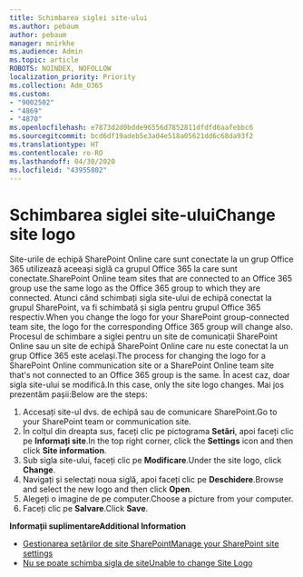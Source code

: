 ```yaml
---
title: Schimbarea siglei site-ului
ms.author: pebaum
author: pebaum
manager: mnirkhe
ms.audience: Admin
ms.topic: article
ROBOTS: NOINDEX, NOFOLLOW
localization_priority: Priority
ms.collection: Adm_O365
ms.custom:
- "9002502"
- "4869"
- "4870"
ms.openlocfilehash: e7873d2d0bdde96556d7852811dfdfd6aafebbc6
ms.sourcegitcommit: bcd6df19adeb5e3a04e518a05621dd6c68da93f2
ms.translationtype: HT
ms.contentlocale: ro-RO
ms.lasthandoff: 04/30/2020
ms.locfileid: "43955802"
---
```

# <a name="change-site-logo"></a><span data-ttu-id="c1308-102">Schimbarea siglei site-ului</span><span class="sxs-lookup"><span data-stu-id="c1308-102">Change site logo</span></span>

<span data-ttu-id="c1308-103">Site-urile de echipă SharePoint Online care sunt conectate la un grup Office 365 utilizează aceeași siglă ca grupul Office 365 la care sunt conectate.</span><span class="sxs-lookup"><span data-stu-id="c1308-103">SharePoint Online team sites that are connected to an Office 365 group use the same logo as the Office 365 group to which they are connected.</span></span> <span data-ttu-id="c1308-104">Atunci când schimbați sigla site-ului de echipă conectat la grupul SharePoint, va fi schimbată și sigla pentru grupul Office 365 respectiv.</span><span class="sxs-lookup"><span data-stu-id="c1308-104">When you change the logo for your SharePoint group-connected team site, the logo for the corresponding Office 365 group will change also.</span></span> <span data-ttu-id="c1308-105">Procesul de schimbare a siglei pentru un site de comunicații SharePoint Online sau un site de echipă SharePoint Online care nu este conectat la un grup Office 365 este același.</span><span class="sxs-lookup"><span data-stu-id="c1308-105">The process for changing the logo for a SharePoint Online communication site or a SharePoint Online team site that's not connected to an Office 365 group is the same.</span></span> <span data-ttu-id="c1308-106">În acest caz, doar sigla site-ului se modifică.</span><span class="sxs-lookup"><span data-stu-id="c1308-106">In this case, only the site logo changes.</span></span> <span data-ttu-id="c1308-107">Mai jos prezentăm pașii:</span><span class="sxs-lookup"><span data-stu-id="c1308-107">Below are the steps:</span></span>

1. <span data-ttu-id="c1308-108">Accesați site-ul dvs. de echipă sau de comunicare SharePoint.</span><span class="sxs-lookup"><span data-stu-id="c1308-108">Go to your SharePoint team or communication site.</span></span>
2. <span data-ttu-id="c1308-109">În colțul din dreapta sus, faceți clic pe pictograma **Setări**, apoi faceți clic pe **Informați site**.</span><span class="sxs-lookup"><span data-stu-id="c1308-109">In the top right corner, click the **Settings** icon and then click **Site information**.</span></span>
3. <span data-ttu-id="c1308-110">Sub sigla site-ului, faceți clic pe **Modificare**.</span><span class="sxs-lookup"><span data-stu-id="c1308-110">Under the site logo, click **Change**.</span></span>
4. <span data-ttu-id="c1308-111">Navigați și selectați noua siglă, apoi faceți clic pe **Deschidere**.</span><span class="sxs-lookup"><span data-stu-id="c1308-111">Browse and select the new logo and then click **Open**.</span></span>
5. <span data-ttu-id="c1308-112">Alegeți o imagine de pe computer.</span><span class="sxs-lookup"><span data-stu-id="c1308-112">Choose a picture from your computer.</span></span>
6. <span data-ttu-id="c1308-113">Faceți clic pe **Salvare**.</span><span class="sxs-lookup"><span data-stu-id="c1308-113">Click **Save**.</span></span>

<span data-ttu-id="c1308-114">**Informații suplimentare**</span><span class="sxs-lookup"><span data-stu-id="c1308-114">**Additional Information**</span></span>

- [<span data-ttu-id="c1308-115">Gestionarea setărilor de site SharePoint</span><span class="sxs-lookup"><span data-stu-id="c1308-115">Manage your SharePoint site settings</span></span>](https://support.office.com/article/manage-your-sharepoint-site-settings-8376034d-d0c7-446e-9178-6ab51c58df42)
- [<span data-ttu-id="c1308-116">Nu se poate schimba sigla de site</span><span class="sxs-lookup"><span data-stu-id="c1308-116">Unable to change Site Logo</span></span>](https://docs.microsoft.com/sharepoint/troubleshoot/sites/error-when-changing-o365-site-logo)
